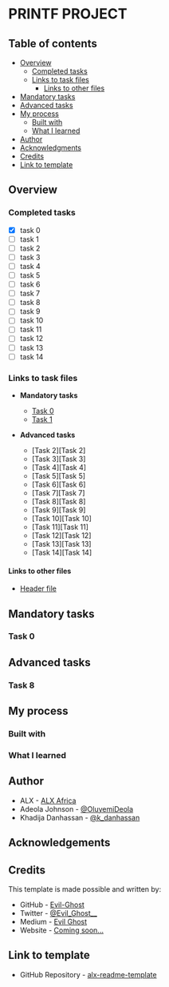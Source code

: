 # PRINTF PROJECT

## Table of contents

 
- [Overview](#overview)
  - [Completed tasks](#completed-tasks)
  - [Links to task files](#links-to-task-files)
    - [Links to other files](#links-to-other-files)
- [Mandatory tasks](#mandatory-tasks)
- [Advanced tasks](#advanced-tasks)
- [My process](#my-process)
  - [Built with](#built-with)
  - [What I learned](#what-i-learned)
- [Author](#author)
- [Acknowledgments](#acknowledgements)
- [Credits](#credits)
- [Link to template](#link-to-template)

## Overview

### Completed tasks

- [x] task 0
- [ ] task 1
- [ ] task 2
- [ ] task 3
- [ ] task 4
- [ ] task 5
- [ ] task 6
- [ ] task 7
- [ ] task 8
- [ ] task 9
- [ ] task 10
- [ ] task 11
- [ ] task 12
- [ ] task 13
- [ ] task 14

### Links to task files

- **Mandatory tasks**
  - [Task 0][Task 0]
  - [Task 1][Task 1]

- **Advanced tasks**
  - [Task 2][Task 2]
  - [Task 3][Task 3]
  - [Task 4][Task 4]
  - [Task 5][Task 5]
  - [Task 6][Task 6]
  - [Task 7][Task 7]
  - [Task 8][Task 8]
  - [Task 9][Task 9]
  - [Task 10][Task 10]
  - [Task 11][Task 11]
  - [Task 12][Task 12]
  - [Task 13][Task 13]
  - [Task 14][Task 14]

#### Links to other files
  - [Header file][Header file]


[Task 0]: ./
[Task 1]: ./
[Header file]: ./main.h

## Mandatory tasks

### Task 0


## Advanced tasks

### Task 8


## My process

### Built with


### What I learned


## Author

- ALX - [ALX Africa](https://www.alxafrica.com)
- Adeola Johnson - [@OluyemiDeola](https://twitter.com/OluyemiDeola)
- Khadija Danhassan - [@k\_danhassan](https://twitter.com/k_danhassan)

## Acknowledgements


## Credits

This template is made possible and written by:
- GitHub - [Evil-Ghost](https://github.com/Evil-Ghost)
- Twitter - [@Evil\_Ghost\_\_](https://www.twitter.com/evil_ghost__)
- Medium - [Evil Ghost](https://medium.com/@evilghost)
- Website - [Coming soon...](#)


## Link to template

- GitHub Repository - [alx-readme-template](https://github.com/Evil-Ghost/alx-readme-template)
